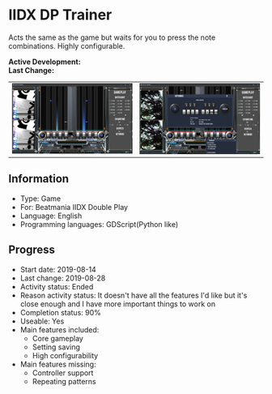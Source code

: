 # IIDX DP Trainer
Acts the same as the game but waits for you to press the note combinations. Highly configurable.

**Active Development:** <br>
**Last Change:** <br>

| | |
| :---: | :---: |
| ![](/Screenshots/1-Game.png) | ![](/Screenshots/2-Settings.png) |

## Information
- Type: Game
- For: Beatmania IIDX Double Play
- Language: English
- Programming languages: GDScript(Python like)

## Progress
- Start date: 2019-08-14
- Last change: 2019-08-28
- Activity status: Ended
- Reason activity status: It doesn't have all the features I'd like but it's close enough and I have more important things to work on
- Completion status: 90%
- Useable: Yes
- Main features included: 
	- Core gameplay
	- Setting saving
	- High configurability
- Main features missing:
	- Controller support
	- Repeating patterns
